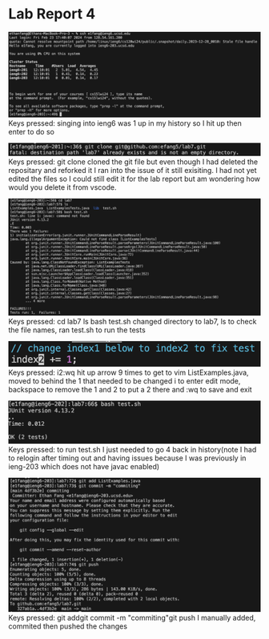# Lab Report 4

![Image](https://github.com/efang5/cse15l-lab-reports/blob/main/Screenshot%202024-02-24%20at%2012.10.58%20PM.png?raw=true)
Keys pressed: <up><enter>
singing into ieng6 was 1 up in my history so I hit up then enter to do so

![Image](https://github.com/efang5/cse15l-lab-reports/blob/main/Screenshot%202024-02-24%20at%201.17.45%20PM.png?raw=true)
Keys pressed: git clone <control v>
cloned the git file but even though I had deleted the repositary and reforked it I ran into the issue of it still exisiting.
I had not yet edited the files so I could still edit it for the lab report but am wondering how would you delete it from vscode.

![Image](https://github.com/efang5/cse15l-lab-reports/blob/main/Screenshot%202024-02-24%20at%201.15.14%20PM.png?raw=true)
Keys pressed: cd lab7 <enter>ls<enter> bash test.sh
changed directory to lab7, ls to check the file names, ran test.sh to run the tests

![Image](https://github.com/efang5/cse15l-lab-reports/blob/main/Screenshot%202024-02-27%20at%206.46.48%20AM.png?raw=true)
Keys pressed: <up><up><up><up><up><up><up><up><up><enter><up><right><right><right><right><right>i<backspace>2:wq<enter>
hit up arrow 9 times to get to vim ListExamples.java, moved to behind the 1 that needed to be changed i to enter edit mode, backspace to remove the 1 and 2 to put a 2 there and :wq to save and exit

![Image](https://github.com/efang5/cse15l-lab-reports/blob/main/Screenshot%202024-02-26%20at%201.12.17%20PM.png?raw=true)
Keys pressed: <up><up><up><up><enter>
to run test.sh I just needed to go 4 back in history(note I had to relogin after timing out and having issues because I was previously in ieng-203 which does not have javac enabled)

![Image](https://github.com/efang5/cse15l-lab-reports/blob/main/Screenshot%202024-02-27%20at%206.44.35%20AM.png?raw=true)
Keys pressed: git add<enter>git commit -m "commiting"<enter>git push
I manually added, commited then pushed the changes

